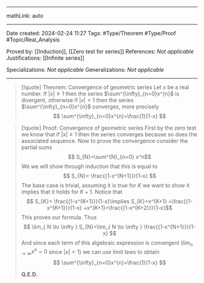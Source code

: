
---

mathLink: auto

---
Date created: 2024-02-24 11:27
Tags: #Type/Theorem  #Type/Proof #Topic/Real_Analysis 

Proved by: [[Induction]], [[Zero test for series]]
References: _Not applicable_
Justifications: [[Infinite series]]

Specializations: _Not applicable_
Generalizations: _Not applicable_

---  

> [!quote] Theorem: Convergence of geometric series
> Let $x$ be a real number. If $\left| x \right|\geq 1$ then the series $\sum^{\infty}_{n=0}x^{n}$ is divergent, otherwise if $\left| x \right|<1$ then the series $\sum^{\infty}_{n=0}x^{n}$ converges, more precisely $$ \sum^{\infty}_{n=0}x^{n}=\frac{1}{1-x} $$

>[!quote] Proof: Convergence of geometric series
>First by the zero test we know that if $\left| x \right|\geq 1$ then the series converges because so does the associated sequence. Now to prove the convergence consider the partial sums $$ S_{N}=\sum^{N}_{n=0} x^n$$ We we will show through induction that this is equal to $$ S_{N}= \frac{{1-x^{N+1}}}{1-x} $$ The base case is trivial, assuming it is true for $K$ we want to show it implies that it holds for $K+1$. Notice that $$ S_{K}= \frac{{1-x^{K+1}}}{1-x}\implies S_{K}+x^{K+1} =\frac{{1-x^{K+1}}}{1-x} +x^{K+1}=\frac{{1-x^{K+2}}}{1-x}$$ This proves our formula. Thus $$ \lim_{ N \to \infty } S_{N}=\lim_{ N \to \infty } \frac{{1-x^{N+1}}}{1-x} $$ And since each term of this algebraic expression is convergent ($\lim_{ n \to \infty }x^n=0$ since $\left| x \right|<1$) we can use limit laws to obtain $$ \sum^{\infty}_{n=0}x^{n}=\frac{1}{1-x} $$
>
>**Q.E.D.**



